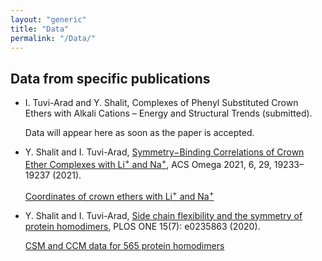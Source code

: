 ```yaml
---
layout: "generic"
title: "Data"
permalink: "/Data/"
---
```


## Data from specific publications 


* I. Tuvi-Arad and Y. Shalit, Complexes of Phenyl Substituted Crown Ethers with Alkali Cations – Energy and Structural Trends (submitted). 

     Data will appear here as soon as the paper is accepted.

* Y. Shalit and I. Tuvi-Arad, [Symmetry−Binding Correlations of Crown Ether Complexes with Li<sup>+</sup> and Na<sup>+</sup>](https://pubs.acs.org/doi/abs/10.1021/acsomega.1c02684), ACS Omega 2021, 6, 29, 19233–19237 (2021).

   [Coordinates of crown ethers with Li<sup>+</sup> and Na<sup>+</sup>](/assets/data/Li-Na.zip) 


* Y. Shalit and I. Tuvi-Arad, [Side chain flexibility and the symmetry of protein homodimers](https://doi.org/10.1371/journal.pone.0235863), PLOS ONE 15(7): e0235863 (2020). 
  
  [CSM and CCM data for 565 protein homodimers](/assets/data/S2-appendix.xlsx)
<!--[Symmetry of Protein Homodimers](/assets/data/S2-appendix.xlsx)-->
